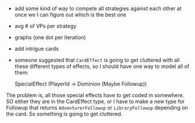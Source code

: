 - add some kind of way to compete all strategies against each other at once we I can figure out which is the best one
- avg # of VPs per strategy
- graphs (one dot per iteration)
- add intrigue cards

- someone suggested that `CardEffect` is going to get cluttered with all these different types of effects, so I should have one way to model all of them:

    SpecialEffect (PlayerId -> Dominion (Maybe Followup))

The problem is, all those special effects have to get coded in somewhere. SO either they are in the CardEffect type, or I have to make a new type for Followup that returns `AdventurerFollowup` or `LibraryFollowup` depending on the card. So something is going to get cluttered.
